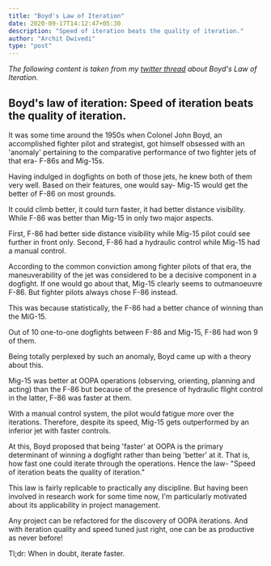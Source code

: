 ```yaml
---
title: "Boyd's Law of Iteration"
date: 2020-09-17T14:12:47+05:30
description: "Speed of iteration beats the quality of iteration."
author: "Archit Dwivedi"
type: "post"
---
```

*The following content is taken from my [twitter thread](https://twitter.com/evi1haxor/status/1306516919386886145) about Boyd's Law of Iteration.*

## Boyd's law of iteration: Speed of iteration beats the quality of iteration.

It was some time around the 1950s when Colonel John Boyd, an accomplished fighter pilot and strategist, got himself obsessed with an 'anomaly' pertaining to the comparative performance of two fighter jets of that era- F-86s and Mig-15s.

Having indulged in dogfights on both of those jets, he knew both of them very well. Based on their features, one would say- Mig-15 would get the better of F-86 on most grounds.

It could climb better, it could turn faster, it had better distance visibility. While F-86 was better than Mig-15 in only two major aspects.

First, F-86 had better side distance visibility while Mig-15 pilot could see further in front only. Second, F-86 had a hydraulic control while Mig-15 had a manual control.

According to the common conviction among fighter pilots of that era, the maneuverability of the jet was considered to be a decisive component in a dogfight. If one would go about that, Mig-15 clearly seems to outmanoeuvre F-86. But fighter pilots always chose F-86 instead.

This was because statistically, the F-86 had a better chance of winning than the MiG-15.

Out of 10 one-to-one dogfights between F-86 and Mig-15, F-86 had won 9 of them.

Being totally perplexed by such an anomaly, Boyd came up with a theory about this.

Mig-15 was better at OOPA operations (observing, orienting, planning and acting) than the F-86 but because of the presence of hydraulic flight control in the latter, F-86 was faster at them.

With a manual control system, the pilot would fatigue more over the iterations. Therefore, despite its speed, Mig-15 gets outperformed by an inferior jet with faster controls.

At this, Boyd proposed that being 'faster' at OOPA is the primary determinant of winning a dogfight rather than being 'better' at it. That is, how fast one could iterate through the operations. Hence the law- "Speed of iteration beats the quality of iteration."

This law is fairly replicable to practically any discipline. But having been involved in research work for some time now, I'm particularly motivated about its applicability in project management.

Any project can be refactored for the discovery of OOPA iterations. And with iteration quality and speed tuned just right, one can be as productive as never before!

Tl;dr: When in doubt, iterate faster. 